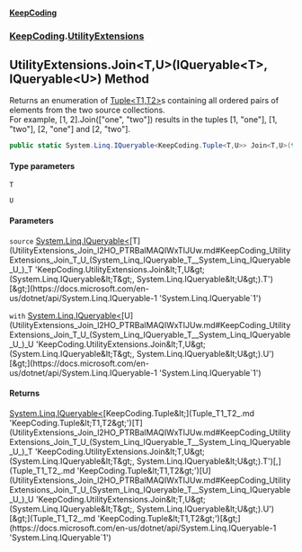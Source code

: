 #### [KeepCoding](index.md 'index')
### [KeepCoding](KeepCoding.md 'KeepCoding').[UtilityExtensions](UtilityExtensions.md 'KeepCoding.UtilityExtensions')
## UtilityExtensions.Join&lt;T,U&gt;(IQueryable&lt;T&gt;, IQueryable&lt;U&gt;) Method
Returns an enumeration of [Tuple&lt;T1,T2&gt;](Tuple_T1_T2_.md 'KeepCoding.Tuple&lt;T1,T2&gt;')s containing all ordered pairs of elements from the two source collections.  
For example, [1, 2].Join(["one", "two"]) results in the tuples [1, "one"], [1, "two"], [2, "one"] and [2, "two"].  
```csharp
public static System.Linq.IQueryable<KeepCoding.Tuple<T,U>> Join<T,U>(this System.Linq.IQueryable<T> source, System.Linq.IQueryable<U> with);
```
#### Type parameters
<a name='KeepCoding_UtilityExtensions_Join_T_U_(System_Linq_IQueryable_T__System_Linq_IQueryable_U_)_T'></a>
`T`  
  
<a name='KeepCoding_UtilityExtensions_Join_T_U_(System_Linq_IQueryable_T__System_Linq_IQueryable_U_)_U'></a>
`U`  
  
#### Parameters
<a name='KeepCoding_UtilityExtensions_Join_T_U_(System_Linq_IQueryable_T__System_Linq_IQueryable_U_)_source'></a>
`source` [System.Linq.IQueryable&lt;](https://docs.microsoft.com/en-us/dotnet/api/System.Linq.IQueryable-1 'System.Linq.IQueryable`1')[T](UtilityExtensions_Join_l2HO_PTRBalMAQIWxTIJUw.md#KeepCoding_UtilityExtensions_Join_T_U_(System_Linq_IQueryable_T__System_Linq_IQueryable_U_)_T 'KeepCoding.UtilityExtensions.Join&lt;T,U&gt;(System.Linq.IQueryable&lt;T&gt;, System.Linq.IQueryable&lt;U&gt;).T')[&gt;](https://docs.microsoft.com/en-us/dotnet/api/System.Linq.IQueryable-1 'System.Linq.IQueryable`1')  
  
<a name='KeepCoding_UtilityExtensions_Join_T_U_(System_Linq_IQueryable_T__System_Linq_IQueryable_U_)_with'></a>
`with` [System.Linq.IQueryable&lt;](https://docs.microsoft.com/en-us/dotnet/api/System.Linq.IQueryable-1 'System.Linq.IQueryable`1')[U](UtilityExtensions_Join_l2HO_PTRBalMAQIWxTIJUw.md#KeepCoding_UtilityExtensions_Join_T_U_(System_Linq_IQueryable_T__System_Linq_IQueryable_U_)_U 'KeepCoding.UtilityExtensions.Join&lt;T,U&gt;(System.Linq.IQueryable&lt;T&gt;, System.Linq.IQueryable&lt;U&gt;).U')[&gt;](https://docs.microsoft.com/en-us/dotnet/api/System.Linq.IQueryable-1 'System.Linq.IQueryable`1')  
  
#### Returns
[System.Linq.IQueryable&lt;](https://docs.microsoft.com/en-us/dotnet/api/System.Linq.IQueryable-1 'System.Linq.IQueryable`1')[KeepCoding.Tuple&lt;](Tuple_T1_T2_.md 'KeepCoding.Tuple&lt;T1,T2&gt;')[T](UtilityExtensions_Join_l2HO_PTRBalMAQIWxTIJUw.md#KeepCoding_UtilityExtensions_Join_T_U_(System_Linq_IQueryable_T__System_Linq_IQueryable_U_)_T 'KeepCoding.UtilityExtensions.Join&lt;T,U&gt;(System.Linq.IQueryable&lt;T&gt;, System.Linq.IQueryable&lt;U&gt;).T')[,](Tuple_T1_T2_.md 'KeepCoding.Tuple&lt;T1,T2&gt;')[U](UtilityExtensions_Join_l2HO_PTRBalMAQIWxTIJUw.md#KeepCoding_UtilityExtensions_Join_T_U_(System_Linq_IQueryable_T__System_Linq_IQueryable_U_)_U 'KeepCoding.UtilityExtensions.Join&lt;T,U&gt;(System.Linq.IQueryable&lt;T&gt;, System.Linq.IQueryable&lt;U&gt;).U')[&gt;](Tuple_T1_T2_.md 'KeepCoding.Tuple&lt;T1,T2&gt;')[&gt;](https://docs.microsoft.com/en-us/dotnet/api/System.Linq.IQueryable-1 'System.Linq.IQueryable`1')  
